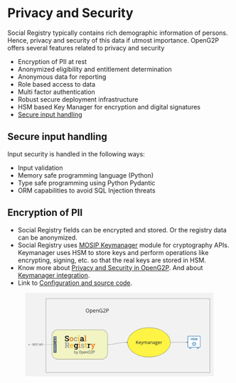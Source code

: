 # Privacy and Security

Social Registry typically contains rich demographic information of persons. Hence, privacy and security of this data if utmost importance. OpenG2P offers several features related to privacy and security

* Encryption of PII at rest
* Anonymized eligibility and entitlement determination
* Anonymous data for reporting
* Role based access to data
* Multi factor authentication
* Robust secure deployment infrastructure
* HSM based Key Manager for encryption and digital signatures
* [Secure input handling](https://openg2p.gitbook.io/1.2-reorg/Kh7IXykse3jg1KAO6g2b/social-registry/privacy-and-security#secure-input-handling)

## Secure input handling <a href="#secure-input-handling" id="secure-input-handling"></a>

Input security is handled in the following ways:

* Input validation
* Memory safe programming language (Python)
* Type safe programming using Python Pydantic
* ORM capabilities to avoid SQL Injection threats

## Encryption of PII

* Social Registry fields can be encrypted and stored. Or the registry data can be anonymized.
* Social Registry uses [MOSIP Keymanager](https://docs.mosip.io/1.2.0/modules/keymanager) module for cryptography APIs. Keymanager uses HSM to store keys and perform operations like encrypting, signing, etc. so that the real keys are stored in HSM.
* Know more about [Privacy and Security in OpenG2P](../privacy-and-security/). And about [Keymanager integration](../privacy-and-security/key-manager.md).
* Link to [Configuration and source code](../pbms/development/repositories/openg2p-security.md).

<figure><img src="../.gitbook/assets/Registry Keymanager (1) (1).jpg" alt=""><figcaption></figcaption></figure>
